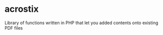 acrostix
========

Library of functions written in PHP that let you added contents onto existing PDF files
